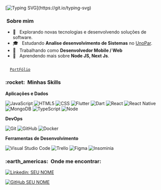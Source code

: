 

[![Typing SVG](https://readme-typing-svg.demolab.com/?lines=Hi;)](https://git.io/typing-svg)

<h3>&nbsp;Sobre mim </h3>

- 🤔 &nbsp; Explorando novas tecnologias e desenvolvendo soluções de software.
- 🎓 &nbsp; Estudando **Analise desenvolvimento de Sistemas** no <a href="https://www.unopar.com.br/cursos/">UnoPar</a>.
- 💼 &nbsp; Trabalhando como **Desenvolvedor Mobile / Web**
- 🌱 &nbsp; Aprendendo mais sobre **Node JS, Next Js**.


 <code> 
  <a target='blank' href='https://portifolio-app-xi.vercel.app/'>PortFólio</a>
</code>

<h3> :rocket: &nbsp;Minhas Skills </h3>

**Aplicações e Dados**

  ![JavaScript](https://img.shields.io/badge/JavaScript-F7DF1E?style=for-the-badge&logo=javascript&logoColor=black)
  ![HTML5](https://img.shields.io/badge/HTML5-E34F26?style=for-the-badge&logo=html5&logoColor=white)
  ![CSS](https://img.shields.io/badge/CSS3-1572B6?style=for-the-badge&logo=css3&logoColor=white)
  ![Flutter](https://img.shields.io/badge/Flutter-02569B?style=for-the-badge&logo=flutter&logoColor=white)
  ![Dart](https://img.shields.io/badge/Dart-0175C2?style=for-the-badge&logo=dart&logoColor=white)
  ![React](https://img.shields.io/badge/React-20232A?style=for-the-badge&logo=react&logoColor=61DAFB)
  ![React Native](https://img.shields.io/badge/React_Native-20232A?style=for-the-badge&logo=react&logoColor=61DAFB)
  ![MongoDB](https://img.shields.io/badge/MongoDB-4EA94B?style=for-the-badge&logo=mongodb&logoColor=white)
  ![TypeScript](https://img.shields.io/badge/TypeScript-007ACC?style=for-the-badge&logo=typescript&logoColor=white)
  ![Node](https://img.shields.io/badge/Node.js-43853D?style=for-the-badge&logo=node.js&logoColor=white)
  

**DevOps**

  ![Git](https://img.shields.io/badge/Git-E34F26?style=for-the-badge&logo=git&logoColor=white)
  ![GitHub](https://img.shields.io/badge/GitHub-100000?style=for-the-badge&logo=github&logoColor=white)
  ![Docker](https://img.shields.io/badge/docker-%230db7ed.svg?style=for-the-badge&logo=docker&logoColor=white)
  

**Ferramentas de Desenvolvimento**

  ![Visual Studio Code](https://img.shields.io/badge/Visual_Studio_Code-0078D4?style=for-the-badge&logo=visual%20studio%20code&logoColor=white)
  ![Trello](https://img.shields.io/badge/Trello-0052CC?style=for-the-badge&logo=trello&logoColor=white)
  ![Figma](https://img.shields.io/badge/Figma-F24E1E?style=for-the-badge&logo=figma&logoColor=white)
  ![Insominia](https://img.shields.io/badge/Insomnia-4000BF?logo=insomnia&logoColor=white&style=for-the-badge)




<h3> :earth_americas: &nbsp;Onde me encontrar: </h3> 

[![Linkedin: SEU NOME](https://img.shields.io/badge/-Matheus-blue?style=flat-square&logo=Linkedin&logoColor=white&link=LINK-DO-SEU-LINKEDIN)](https://www.linkedin.com/in/matheus-medeiros-4210871a6/)

[![GitHub SEU NOME]( https://img.shields.io/github/followers/MatheusMed?label=follow&style=social)](https://github.com/MatheusMed)
